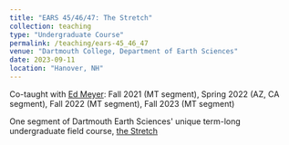 ```yaml
---
title: "EARS 45/46/47: The Stretch"
collection: teaching
type: "Undergraduate Course"
permalink: /teaching/ears-45_46_47
venue: "Dartmouth College, Department of Earth Sciences"
date: 2023-09-11
location: "Hanover, NH"
---
```

Co-taught with [Ed Meyer](https://faculty-directory.dartmouth.edu/edward-meyer): Fall 2021 (MT segment), Spring 2022 (AZ, CA segment), Fall 2022 (MT segment), Fall 2023 (MT segment)

One segment of Dartmouth Earth Sciences' unique term-long undergraduate field course, [the Stretch](https://earthsciences.dartmouth.edu/stretch)